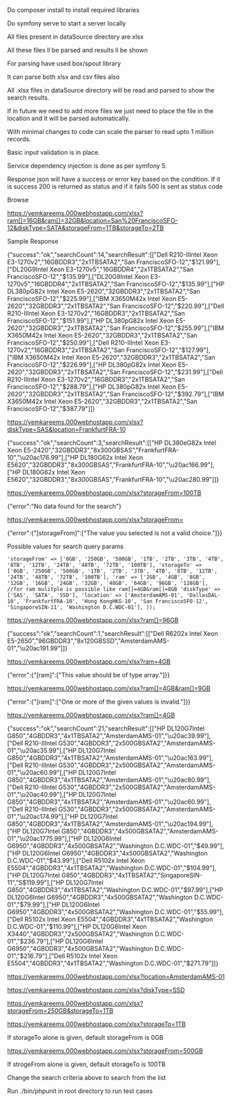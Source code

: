 Do composer install to install required libraries

Do symfony serve to start a server locally

All files present in dataSource directory are xlsx

All these files ll be parsed and results ll be shown

For parsing have used box/spout library

It can parse both xlsx and csv files also

All .xlsx files in dataSource directory will be read and parsed to show the search results. 

If in future we need to add more files we just need to place the file in the location and it will be parsed automatically. 

With minimal changes to code can scale the parser to read upto 1 million records.

Basic input validation is in place. 

Service dependency injection is done as per symfony 5.

Response json will have a success or error key based on the condition. If it is success 200 is returned as status and if it fails 500 is sent as status code

Browse

https://yemkareems.000webhostapp.com/xlsx?ram[]=16GB&ram[]=32GB&location=San%20FranciscoSFO-12&diskType=SATA&storageFrom=1TB&storageTo=2TB

Sample Response

{"success":"ok","searchCount":14,"searchResult":[["Dell R210-IIIntel Xeon E3-1270v2","16GBDDR3","2x1TBSATA2","San FranciscoSFO-12","$121.99"],["DL20G9Intel Xeon E3-1270v5","16GBDDR4","2x1TBSATA2","San FranciscoSFO-12","$135.99"],["DL20G9Intel Xeon E3-1270v5","16GBDDR4","2x1TBSATA2","San FranciscoSFO-12","$135.99"],["HP DL380pG82x Intel Xeon E5-2620","32GBDDR3","2x1TBSATA2","San FranciscoSFO-12","$225.99"],["IBM X3650M42x Intel Xeon E5-2620","32GBDDR3","2x1TBSATA2","San FranciscoSFO-12","$220.99"],["Dell R210-IIIntel Xeon E3-1270v2","16GBDDR3","2x1TBSATA2","San FranciscoSFO-12","$151.99"],["HP DL380pG82x Intel Xeon E5-2620","32GBDDR3","2x1TBSATA2","San FranciscoSFO-12","$255.99"],["IBM X3650M42x Intel Xeon E5-2620","32GBDDR3","2x1TBSATA2","San FranciscoSFO-12","$250.99"],["Dell R210-IIIntel Xeon E3-1270v2","16GBDDR3","2x1TBSATA2","San FranciscoSFO-12","$127.99"],["IBM X3650M42x Intel Xeon E5-2620","32GBDDR3","2x1TBSATA2","San FranciscoSFO-12","$226.99"],["HP DL380pG82x Intel Xeon E5-2620","32GBDDR3","2x1TBSATA2","San FranciscoSFO-12","$231.99"],["Dell R210-IIIntel Xeon E3-1270v2","16GBDDR3","2x1TBSATA2","San FranciscoSFO-12","$288.79"],["HP DL380pG82x Intel Xeon E5-2620","32GBDDR3","2x1TBSATA2","San FranciscoSFO-12","$392.79"],["IBM X3650M42x Intel Xeon E5-2620","32GBDDR3","2x1TBSATA2","San FranciscoSFO-12","$387.79"]]}

https://yemkareems.000webhostapp.com/xlsx?diskType=SAS&location=FrankfurtFRA-10

{"success":"ok","searchCount":3,"searchResult":[["HP DL380eG82x Intel Xeon E5-2420","32GBDDR3","8x300GBSAS","FrankfurtFRA-10","\u20ac176.99"],["HP DL180G62x Intel Xeon E5620","32GBDDR3","8x300GBSAS","FrankfurtFRA-10","\u20ac166.99"],["HP DL180G62x Intel Xeon E5620","32GBDDR3","8x300GBSAS","FrankfurtFRA-10","\u20ac280.99"]]}

https://yemkareems.000webhostapp.com/xlsx?storageFrom=100TB

{"error":"No data found for the search"}

https://yemkareems.000webhostapp.com/xlsx?storageFrom=

{"error":{"[storageFrom]":["The value you selected is not a valid choice."]}}

Possible values for search query params

`
'storageFrom' => ['0GB', '250GB', '500GB', '1TB', '2TB', '3TB', '4TB', '8TB', '12TB', '24TB', '48TB', '72TB', '100TB'],
'storageTo' => ['0GB', '250GB', '500GB', '1TB', '2TB', '3TB', '4TB', '8TB', '12TB', '24TB', '48TB', '72TB', '100TB'],
'ram' => ['2GB', '4GB', '8GB', '12GB', '16GB', '24GB', '32GB', '48GB', '64GB', '96GB', '128GB'],
//for ram mulitple is possible like ram[]=4GB&ram[]=8GB
'diskType' => ['SAS', 'SATA', 'SSD'],
'location' => ['AmsterdamAMS-01', 'DallasDAL-10', 'FrankfurtFRA-10', 'Hong KongHKG-10', 'San FranciscoSFO-12', 'SingaporeSIN-11', 'Washington D.C.WDC-01'],
));
`

https://yemkareems.000webhostapp.com/xlsx?ram[]=96GB

{"success":"ok","searchCount":1,"searchResult":[["Dell R6202x Intel Xeon E5-2650","96GBDDR3","8x120GBSSD","AmsterdamAMS-01","\u20ac191.99"]]}

https://yemkareems.000webhostapp.com/xlsx?ram=4GB

{"error":{"[ram]":["This value should be of type array."]}}

https://yemkareems.000webhostapp.com/xlsx?ram[]=4GB&ram[]=9GB

{"error":{"[ram]":["One or more of the given values is invalid."]}}

https://yemkareems.000webhostapp.com/xlsx?ram[]=4GB

{"success":"ok","searchCount":21,"searchResult":[["HP DL120G7Intel G850","4GBDDR3","4x1TBSATA2","AmsterdamAMS-01","\u20ac39.99"],["Dell R210-IIIntel G530","4GBDDR3","2x500GBSATA2","AmsterdamAMS-01","\u20ac35.99"],["HP DL120G7Intel G850","4GBDDR3","4x1TBSATA2","AmsterdamAMS-01","\u20ac163.99"],["Dell R210-IIIntel G530","4GBDDR3","2x500GBSATA2","AmsterdamAMS-01","\u20ac60.99"],["HP DL120G7Intel G850","4GBDDR3","4x1TBSATA2","AmsterdamAMS-01","\u20ac80.99"],["Dell R210-IIIntel G530","4GBDDR3","2x500GBSATA2","AmsterdamAMS-01","\u20ac40.99"],["HP DL120G7Intel G850","4GBDDR3","4x1TBSATA2","AmsterdamAMS-01","\u20ac60.99"],["Dell R210-IIIntel G530","4GBDDR3","2x500GBSATA2","AmsterdamAMS-01","\u20ac174.99"],["HP DL120G7Intel G850","4GBDDR3","4x1TBSATA2","AmsterdamAMS-01","\u20ac194.99"],["HP DL120G7Intel G850","4GBDDR3","4x500GBSATA2","AmsterdamAMS-01","\u20ac1775.99"],["HP DL120G6Intel G6950","4GBDDR3","4x500GBSATA2","Washington D.C.WDC-01","$49.99"],["HP DL120G6Intel G6950","4GBDDR3","4x500GBSATA2","Washington D.C.WDC-01","$43.99"],["Dell R5102x Intel Xeon E5504","4GBDDR3","4x1TBSATA2","Washington D.C.WDC-01","$104.99"],["HP DL120G7Intel G850","4GBDDR3","4x1TBSATA2","SingaporeSIN-11","S$119.99"],["HP DL120G7Intel G850","4GBDDR3","4x1TBSATA2","Washington D.C.WDC-01","$97.99"],["HP DL120G6Intel G6950","4GBDDR3","4x500GBSATA2","Washington D.C.WDC-01","$79.99"],["HP DL120G6Intel G6950","4GBDDR3","4x500GBSATA2","Washington D.C.WDC-01","$55.99"],["Dell R5102x Intel Xeon E5504","4GBDDR3","4x1TBSATA2","Washington D.C.WDC-01","$110.99"],["HP DL120G6Intel Xeon X3440","4GBDDR3","2x500GBSATA2","Washington D.C.WDC-01","$236.79"],["HP DL120G6Intel G6950","4GBDDR3","4x500GBSATA2","Washington D.C.WDC-01","$216.79"],["Dell R5102x Intel Xeon E5504","4GBDDR3","4x1TBSATA2","Washington D.C.WDC-01","$271.79"]]}

https://yemkareems.000webhostapp.com/xlsx?location=AmsterdamAMS-01

https://yemkareems.000webhostapp.com/xlsx?diskType=SSD

https://yemkareems.000webhostapp.com/xlsx?storageFrom=250GB&storageTo=1TB

https://yemkareems.000webhostapp.com/xlsx?storageTo=1TB

If storageTo alone is given, default storageFrom is 0GB

https://yemkareems.000webhostapp.com/xlsx?storageFrom=500GB

If strogeFrom alone is given, default storageTo is 100TB

Change the search criteria above to search from the list

Run ./bin/phpunit in root directory to run test cases
